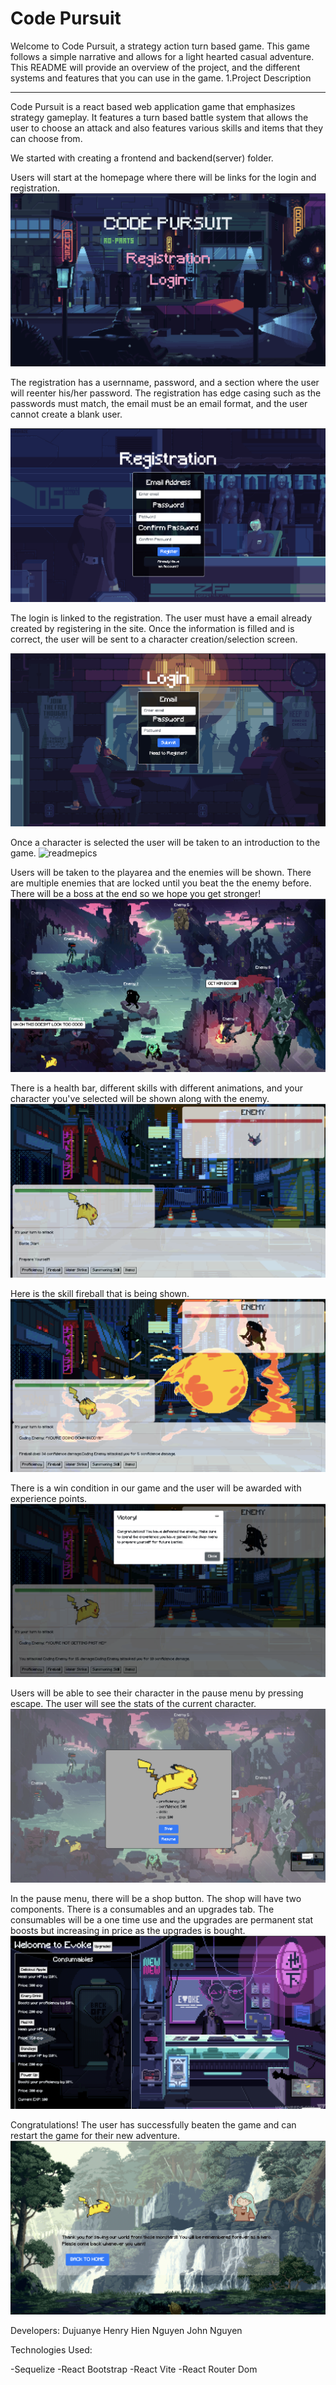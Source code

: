 # Code Pursuit
Welcome to Code Pursuit, a strategy action turn based game. This game follows a simple narrative and allows for a light hearted casual adventure. This README will provide an overview of the project, and the different systems and features that you can use in the game.
1.Project Description
________________________________________________________________
Code Pursuit is a react based web application game that emphasizes strategy gameplay. It features a turn based battle system that allows the user to choose an attack and also features various skills and items that they can choose from.

We started with creating a frontend and backend(server) folder. 


Users will start at the homepage where there will be links for the login and registration.
![readmepics](./frontend/public/readmepics/home.png)

The registration has a usernname, password, and a section where the user will reenter his/her password. The registration has edge casing such as the passwords must match, the email must be an email format, and the user cannot create a blank user.

![readmepics](./frontend/public/readmepics/registration.png)


The login is linked to the registration. The user must have a email already created by registering in the site. Once the information is filled and is correct, the user will be sent to a character creation/selection screen.

![readmepics](./frontend/public/readmepics/login.png)

Once a character is selected the user will be taken to an introduction to the game.
![readmepics](./frontend/public/readmepics/intro.png)

Users will be taken to the playarea and the enemies will be shown. There are multiple enemies that are locked until you beat the the enemy before. There will be a boss at the end so we hope you get stronger!
![readmepics](./frontend/public/readmepics/playarea.png)

There is a health bar, different skills with different animations, and your character you've selected will be shown along with the enemy. 
![readmepics](./frontend/public/readmepics/battle.png)

Here is the skill fireball that is being shown.
![readmepics](./frontend/public/readmepics/skills.png)

There is a win condition in our game and the user will be awarded with experience points. 
![readmepics](./frontend/public/readmepics/win.png)

Users will be able to see their character in the pause menu by pressing escape. The user will see the stats of the current character.
![readmepics](./frontend/public/readmepics/pausemenu.png)

In the pause menu, there will be a shop button. The shop will have two components. There is a consumables and an upgrades tab. The consumables will be a one time use and the upgrades are permanent stat boosts but increasing in price as the upgrades is bought.
![readmepics](./frontend/public/readmepics/shop.png)

Congratulations! The user has successfully beaten the game and can restart the game for their new adventure. 
![readmepics](./frontend/public/readmepics/end.png)

Developers:
Dujuanye Henry
Hien Nguyen
John Nguyen

Technologies Used:

-Sequelize
-React Bootstrap
-React Vite
-React Router Dom